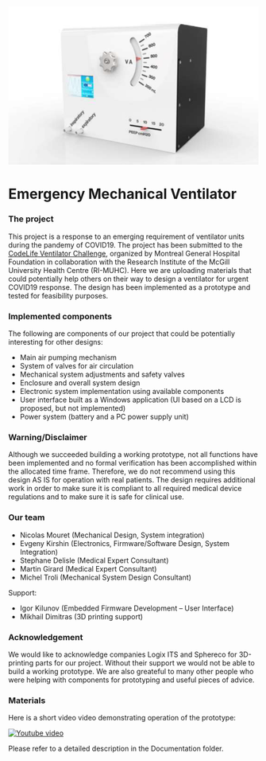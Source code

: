 ![Ventilator Unit Concept](https://github.com/ekirshin/EmergencyMechanicalVentilator/blob/master/images/final_look_concept.png?raw=true)

# Emergency Mechanical Ventilator

### The project
This project is a response to an emerging requirement of ventilator units during the pandemy of COVID19. The project has been submitted to the [CodeLife Ventilator Challenge](https://www.agorize.com/en/challenges/code-life-challenge?t=ijPk3VV2JCbZn0uUJpmVUg), organized by Montreal General Hospital Foundation in collaboration with the Research Institute of the McGill University Health Centre (RI-MUHC). 
Here we are uploading materials that could potentially help others on their way to design a ventilator for urgent COVID19 response. The design has been implemented as a prototype and tested for feasibility purposes. 

### Implemented components
The following are components of our project that could be potentially interesting for other designs:
* Main air pumping mechanism
* System of valves for air circulation
* Mechanical system adjustments and safety valves
* Enclosure and overall system design
* Electronic system implementation using available components
* User interface built as a Windows application (UI based on a LCD is proposed, but not implemented)
* Power system (battery and a PC power supply unit) 

### Warning/Disclaimer
Although we succeeded building a working prototype, not all functions have been implemented and no formal verification has been accomplished within the allocated time frame. Therefore, we do not recommend using this design AS IS for operation with real patients. The design requires additional work in order to make sure it is compliant to all required medical device regulations and to make sure it is safe for clinical use.

### Our team 
* Nicolas Mouret (Mechanical Design, System integration) 
* Evgeny Kirshin (Electronics, Firmware/Software Design, System Integration) 
* Stephane Delisle (Medical Expert Consultant) 
* Martin Girard (Medical Expert Consultant) 
* Michel Troli (Mechanical System Design Consultant) 

Support: 
* Igor Kilunov (Embedded Firmware Development – User Interface) 
* Mikhail Dimitras (3D printing support)

### Acknowledgement
We would like to acknowledge companies Logix ITS and Sphereco for 3D-printing parts for our project. Without their support we would not be able to build a working prototype.
We are also greateful to many other people who were helping with components for prototyping and useful pieces of advice.

### Materials
Here is a short video video demonstrating operation of the prototype:

[![Youtube video](https://img.youtube.com/vi/-PUkswlvMIQ/mqdefault.jpg)](https://www.youtube.com/watch?v=-PUkswlvMIQ)

Please refer to a detailed description in the Documentation folder. 
